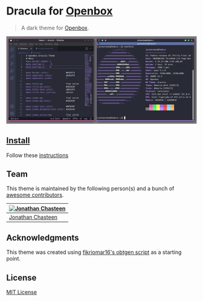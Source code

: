 # Dracula for [Openbox](https://openbox.org)

> A dark theme for [Openbox](https://openbox.org).

![Screenshot](./screenshot.png)

## [Install](INSTALL.md)

Follow these [instructions](INSTALL.md)

## Team

This theme is maintained by the following person(s) and a bunch of [awesome contributors](https://github.com/jechasteen/dracula-openbox/graphs/contributors).

[![Jonathan Chasteen](https://github.com/jechasteen.png?size=100)](https://github.com/jechasteen) |
--- |
[Jonathan Chasteen](https://github.com/jechasteen) |

## Acknowledgments

This theme was created using [fikriomar16's obtgen script](https://github.com/fikriomar16/obtgen) as a starting point.

## License

[MIT License](./LICENSE)